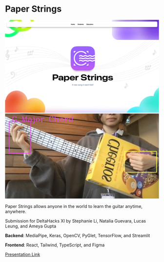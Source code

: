# Paper Strings

![Paper Strings frontpage](image.png)
![alt text](image-2.png)


Paper Strings allows anyone in the world to learn the guitar anytime, anywhere.

Submission for DeltaHacks XI by Stephanie Li, Natalia Guevara, Lucas Leung, and Ameya Gupta

**Backend**: MediaPipe, Keras, OpenCV, PyGlet, TensorFlow, and Streamlit

**Frontend**: React, Tailwind, TypeScript, and Figma

[Presentation Link](https://www.figma.com/slides/4SAgxsa3RNefr9k72zdYkA/paper-strings-pres-deltahack?node-id=1-29&t=5QzkUPEMobap4Q2M-1 )
